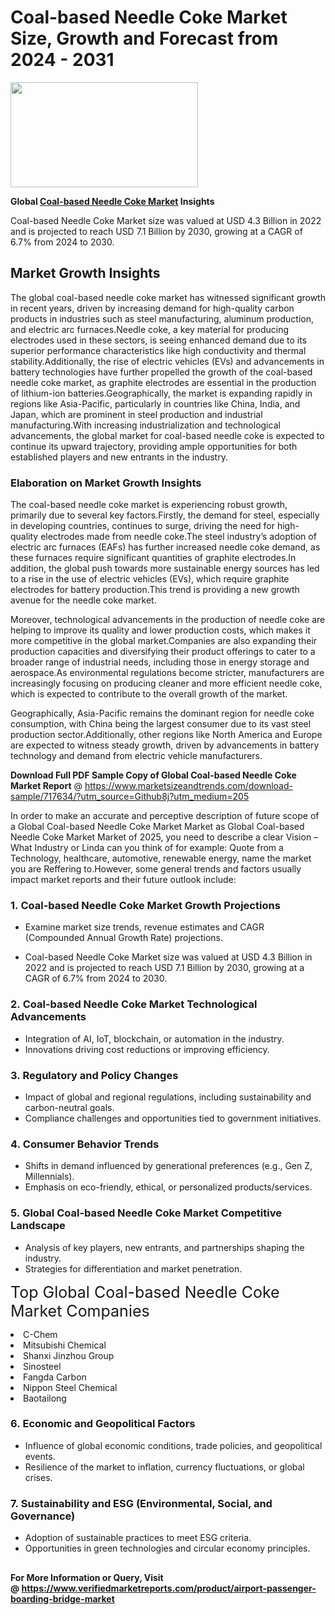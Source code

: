 <H1>Coal-based Needle Coke Market Size, Growth and Forecast from 2024 - 2031</H1><img class="aligncenter size-medium wp-image-584254" src="https://thirdeyenews.in/wp-content/uploads/2024/09/Global-Market-Research-300x168.jpeg" alt="" width="300" height="168" /><p><strong>Global&nbsp;<a href="https://www.marketsizeandtrends.com/download-sample/717634/?utm_source=Github8j?utm_medium=205">Coal-based Needle Coke Market</a> Insights</strong></p><p>Coal-based Needle Coke Market size was valued at USD 4.3 Billion in 2022 and is projected to reach USD 7.1 Billion by 2030, growing at a CAGR of 6.7% from 2024 to 2030.</p><p><h2>Market Growth Insights</h2> <p>The global coal-based needle coke market has witnessed significant growth in recent years, driven by increasing demand for high-quality carbon products in industries such as steel manufacturing, aluminum production, and electric arc furnaces.Needle coke, a key material for producing electrodes used in these sectors, is seeing enhanced demand due to its superior performance characteristics like high conductivity and thermal stability.Additionally, the rise of electric vehicles (EVs) and advancements in battery technologies have further propelled the growth of the coal-based needle coke market, as graphite electrodes are essential in the production of lithium-ion batteries.Geographically, the market is expanding rapidly in regions like Asia-Pacific, particularly in countries like China, India, and Japan, which are prominent in steel production and industrial manufacturing.With increasing industrialization and technological advancements, the global market for coal-based needle coke is expected to continue its upward trajectory, providing ample opportunities for both established players and new entrants in the industry.</p> <h3>Elaboration on Market Growth Insights</h3> <p>The coal-based needle coke market is experiencing robust growth, primarily due to several key factors.Firstly, the demand for steel, especially in developing countries, continues to surge, driving the need for high-quality electrodes made from needle coke.The steel industry’s adoption of electric arc furnaces (EAFs) has further increased needle coke demand, as these furnaces require significant quantities of graphite electrodes.In addition, the global push towards more sustainable energy sources has led to a rise in the use of electric vehicles (EVs), which require graphite electrodes for battery production.This trend is providing a new growth avenue for the needle coke market.</p> <p>Moreover, technological advancements in the production of needle coke are helping to improve its quality and lower production costs, which makes it more competitive in the global market.Companies are also expanding their production capacities and diversifying their product offerings to cater to a broader range of industrial needs, including those in energy storage and aerospace.As environmental regulations become stricter, manufacturers are increasingly focusing on producing cleaner and more efficient needle coke, which is expected to contribute to the overall growth of the market.</p> <p>Geographically, Asia-Pacific remains the dominant region for needle coke consumption, with China being the largest consumer due to its vast steel production sector.Additionally, other regions like North America and Europe are expected to witness steady growth, driven by advancements in battery technology and demand from electric vehicle manufacturers.</p> <p><span class=""><strong>Download Full PDF Sample Copy of Global Coal-based Needle Coke Market Report</strong> @ <a href="https://www.marketsizeandtrends.com/download-sample/717634/?utm_source=Github8j?utm_medium=205" target="_blank">https://www.marketsizeandtrends.com/download-sample/717634/?utm_source=Github8j?utm_medium=205</a></span></p><p>In order to make an accurate and perceptive description of future scope of a Global&nbsp;Coal-based Needle Coke Market Market as Global&nbsp;Coal-based Needle Coke Market Market of 2025, you need to describe a clear Vision &ndash; What Industry or Linda can you think of for example: Quote from a Technology, healthcare, automotive, renewable energy, name the market you are Reffering to.However, some general trends and factors usually impact market reports and their future outlook include:</p><h3>1.&nbsp;<strong>Coal-based Needle Coke Market Growth Projections</strong></h3><ul><li>Examine market size trends, revenue estimates and CAGR (Compounded Annual Growth Rate) projections.</li><li><p>Coal-based Needle Coke Market size was valued at USD 4.3 Billion in 2022 and is projected to reach USD 7.1 Billion by 2030, growing at a CAGR of 6.7% from 2024 to 2030.</p></li></ul><h3>2.&nbsp;<strong>Coal-based Needle Coke Market Technological Advancements</strong></h3><ul><li>Integration of AI, IoT, blockchain, or automation in the industry.</li><li>Innovations driving cost reductions or improving efficiency.</li></ul><h3>3.&nbsp;<strong>Regulatory and Policy Changes</strong></h3><ul><li>Impact of global and regional regulations, including sustainability and carbon-neutral goals.</li><li>Compliance challenges and opportunities tied to government initiatives.</li></ul><h3>4.&nbsp;<strong>Consumer Behavior Trends</strong></h3><ul><li>Shifts in demand influenced by generational preferences (e.g., Gen Z, Millennials).</li><li>Emphasis on eco-friendly, ethical, or personalized products/services.</li></ul><h3>5.&nbsp;<strong>Global Coal-based Needle Coke Market Competitive Landscape</strong></h3><ul><li>Analysis of key players, new entrants, and partnerships shaping the industry.</li><li>Strategies for differentiation and market penetration.</li></ul><p data-pm-slice="1 1 []"><span style="color: inherit; font-family: inherit; font-size: 25px;">Top Global Coal-based Needle Coke Market Companies</span></p><div class="" data-test-id=""><p><li>C-Chem</li><li> Mitsubishi Chemical</li><li> Shanxi Jinzhou Group</li><li> Sinosteel</li><li> Fangda Carbon</li><li> Nippon Steel Chemical</li><li> Baotailong</li></p></div><h3>6.&nbsp;<strong>Economic and Geopolitical Factors</strong></h3><ul><li>Influence of global economic conditions, trade policies, and geopolitical events.</li><li>Resilience of the market to inflation, currency fluctuations, or global crises.</li></ul><h3>7.&nbsp;<strong>Sustainability and ESG (Environmental, Social, and Governance)</strong></h3><ul><li>Adoption of sustainable practices to meet ESG criteria.</li><li>Opportunities in green technologies and circular economy principles.</li></ul><h2><strong style="font-size: 14px;">For More Information or Query, Visit @&nbsp;</strong><a style="background-color: #ffffff; font-size: 14px;" href="https://www.marketsizeandtrends.com/report/coal-based-needle-coke-market/" target="_blank">https://www.verifiedmarketreports.com/product/airport-passenger-boarding-bridge-market</a></h2>